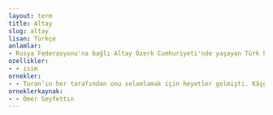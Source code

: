 ```yaml
---
layout: term
title: Altay
slug: altay
lisan: Türkçe
anlamlar:
- Rusya Federasyonu'na bağlı Altay Özerk Cumhuriyeti'nde yaşayan Türk halkı ve bu halkın soyundan olan kimse
ozellikler:
- - isim
ornekler:
- - Turan’ın her tarafından onu selamlamak için heyetler gelmişti. Kâşgar’dan, Buhara’dan, Fergana’dan, Hive’den, Altay şehirlerinden, her yerden, her yerden!
orneklerkaynak:
- - Ömer Seyfettin
---
```

